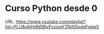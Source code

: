# Curso Python desde 0
URL: https://www.youtube.com/playlist?list=PLU8oAlHdN5BlvPxziopYZRd55pdqFwkeS
